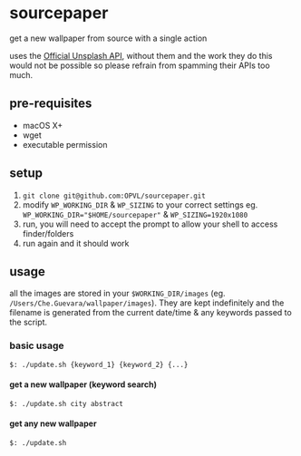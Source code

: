 # sourcepaper

get a new wallpaper from source with a single action

uses the [Official Unsplash API](https://source.unsplash.com), without them and the work they do this would not be possible so please refrain from spamming their APIs too much.

## pre-requisites

* macOS X+
* wget
* executable permission

## setup

1. `git clone git@github.com:OPVL/sourcepaper.git`
2. modify `WP_WORKING_DIR` & `WP_SIZING` to your correct settings eg. `WP_WORKING_DIR="$HOME/sourcepaper"` & `WP_SIZING=1920x1080`
3. run, you will need to accept the prompt to allow your shell to access finder/folders
4. run again and it should work

## usage

all the images are stored in your `$WORKING_DIR/images` (eg. `/Users/Che.Guevara/wallpaper/images`). They are kept indefinitely and the filename is generated from the current date/time & any keywords passed to the script.

### basic usage

`$: ./update.sh {keyword_1} {keyword_2} {...}`

#### get a new wallpaper (keyword search)

`$: ./update.sh city abstract`

#### get any new wallpaper

`$: ./update.sh`